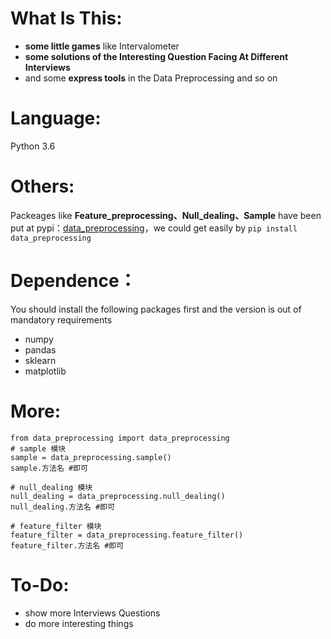 # What Is This:
- **some little games** like Intervalometer
- **some solutions of the Interesting Question Facing At Different Interviews**
- and some **express tools** in the Data Preprocessing and so on

# Language:
Python 3.6

# Others:
Packeages like **Feature_preprocessing、Null_dealing、Sample** have been put at pypi：[data_preprocessing](https://pypi.python.org/pypi?:action=display&name=data_preprocessing&version=0.0.2)，we could get easily by `pip install data_preprocessing`

# Dependence：
You should install the following packages first and the version is out of mandatory requirements
- numpy
- pandas
- sklearn
- matplotlib 

# More:
```
from data_preprocessing import data_preprocessing
# sample 模块
sample = data_preprocessing.sample()
sample.方法名 #即可

# null_dealing 模块
null_dealing = data_preprocessing.null_dealing()
null_dealing.方法名 #即可

# feature_filter 模块
feature_filter = data_preprocessing.feature_filter()
feature_filter.方法名 #即可
```

# To-Do:
- show more Interviews Questions
- do more interesting things